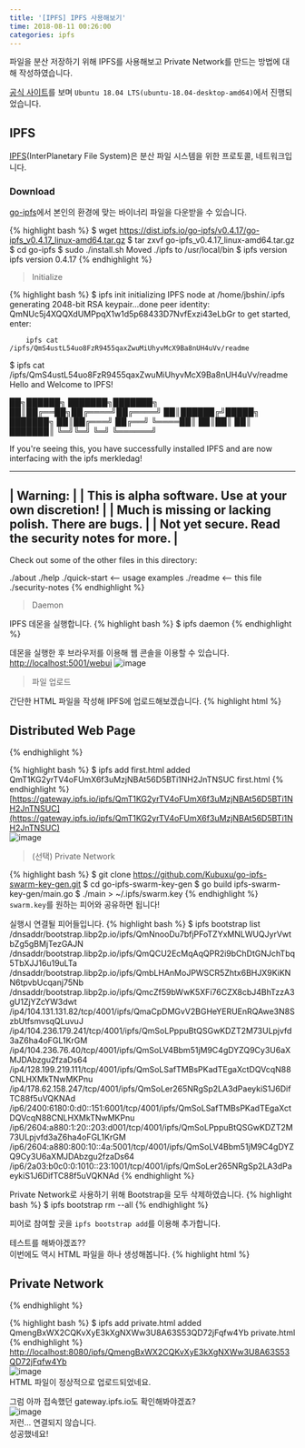 ```yaml
---
title: '[IPFS] IPFS 사용해보기'
time: 2018-08-11 00:26:00
categories: ipfs
---
```


파일을 분산 저장하기 위해 IPFS를 사용해보고 Private Network를 만드는 방법에 대해 작성하였습니다.

[공식 사이트](https://ipfs.io/)를 보며 `Ubuntu 18.04 LTS(ubuntu-18.04-desktop-amd64)`에서 진행되었습니다.

## IPFS
[IPFS](https://ipfs.io/)(InterPlanetary File System)은 분산 파일 시스템을 위한 프로토콜, 네트워크입니다.

### Download
[go-ipfs](https://dist.ipfs.io/#go-ipfs)에서 본인의 환경에 맞는 바이너리 파일을 다운받을 수 있습니다.

{% highlight bash %}
$ wget https://dist.ipfs.io/go-ipfs/v0.4.17/go-ipfs_v0.4.17_linux-amd64.tar.gz
$ tar zxvf go-ipfs_v0.4.17_linux-amd64.tar.gz
$ cd go-ipfs
$ sudo ./install.sh
Moved ./ipfs to /usr/local/bin
$ ipfs version
ipfs version 0.4.17
{% endhighlight %}

> Initialize

{% highlight bash %}
$ ipfs init
initializing IPFS node at /home/jbshin/.ipfs
generating 2048-bit RSA keypair...done
peer identity: QmNUc5j4XQQXdUMPpqX1w1d5p68433D7NvfExzi43eLbGr
to get started, enter:

        ipfs cat /ipfs/QmS4ustL54uo8FzR9455qaxZwuMiUhyvMcX9Ba8nUH4uVv/readme

$ ipfs cat /ipfs/QmS4ustL54uo8FzR9455qaxZwuMiUhyvMcX9Ba8nUH4uVv/readme
Hello and Welcome to IPFS!

██╗██████╗ ███████╗███████╗
██║██╔══██╗██╔════╝██╔════╝
██║██████╔╝█████╗  ███████╗
██║██╔═══╝ ██╔══╝  ╚════██║
██║██║     ██║     ███████║
╚═╝╚═╝     ╚═╝     ╚══════╝

If you're seeing this, you have successfully installed
IPFS and are now interfacing with the ipfs merkledag!

 -------------------------------------------------------
| Warning:                                              |
|   This is alpha software. Use at your own discretion! |
|   Much is missing or lacking polish. There are bugs.  |
|   Not yet secure. Read the security notes for more.   |
 -------------------------------------------------------

Check out some of the other files in this directory:

  ./about
  ./help
  ./quick-start     <-- usage examples
  ./readme          <-- this file
  ./security-notes
{% endhighlight %}

> Daemon

IPFS 데몬을 실행합니다.
{% highlight bash %}
$ ipfs daemon
{% endhighlight %}

데몬을 실행한 후 브라우저를 이용해 웹 콘솔을 이용할 수 있습니다.  [http://localhost:5001/webui](http://localhost:5001/webui)
![image](https://user-images.githubusercontent.com/20104232/43961766-d25a0880-9cf0-11e8-95c6-98cb3912eaad.png)

> 파일 업로드

간단한 HTML 파일을 작성해 IPFS에 업로드해보겠습니다.
{% highlight html %}
<!-- first.html -->
<!DOCTYPE html>
<html>
<head>
  <meta charset="utf-8">
  <title>IPFS HTML</title>
</head>
<body>
  <h2>Distributed Web Page</h2>
</body>
</html>
{% endhighlight %}

{% highlight bash %}
$ ipfs add first.html
added QmT1KG2yrTV4oFUmX6f3uMzjNBAt56D5BTi1NH2JnTNSUC first.html
{% endhighlight %}
[https://gateway.ipfs.io/ipfs/QmT1KG2yrTV4oFUmX6f3uMzjNBAt56D5BTi1NH2JnTNSUC](https://gateway.ipfs.io/ipfs/QmT1KG2yrTV4oFUmX6f3uMzjNBAt56D5BTi1NH2JnTNSUC)  
![image](https://user-images.githubusercontent.com/20104232/43963384-27b6fa14-9cf5-11e8-818a-649aaf826145.png)

> (선택) Private Network

{% highlight bash %}
$ git clone https://github.com/Kubuxu/go-ipfs-swarm-key-gen.git
$ cd go-ipfs-swarm-key-gen
$ go build ipfs-swarm-key-gen/main.go
$ ./main > ~/.ipfs/swarm.key
{% endhighlight %}
`swarm.key`를 원하는 피어와 공유하면 됩니다!

실행시 연결될 피어들입니다.
{% highlight bash %}
$ ipfs bootstrap list
/dnsaddr/bootstrap.libp2p.io/ipfs/QmNnooDu7bfjPFoTZYxMNLWUQJyrVwtbZg5gBMjTezGAJN
/dnsaddr/bootstrap.libp2p.io/ipfs/QmQCU2EcMqAqQPR2i9bChDtGNJchTbq5TbXJJ16u19uLTa
/dnsaddr/bootstrap.libp2p.io/ipfs/QmbLHAnMoJPWSCR5Zhtx6BHJX9KiKNN6tpvbUcqanj75Nb
/dnsaddr/bootstrap.libp2p.io/ipfs/QmcZf59bWwK5XFi76CZX8cbJ4BhTzzA3gU1ZjYZcYW3dwt
/ip4/104.131.131.82/tcp/4001/ipfs/QmaCpDMGvV2BGHeYERUEnRQAwe3N8SzbUtfsmvsqQLuvuJ
/ip4/104.236.179.241/tcp/4001/ipfs/QmSoLPppuBtQSGwKDZT2M73ULpjvfd3aZ6ha4oFGL1KrGM
/ip4/104.236.76.40/tcp/4001/ipfs/QmSoLV4Bbm51jM9C4gDYZQ9Cy3U6aXMJDAbzgu2fzaDs64
/ip4/128.199.219.111/tcp/4001/ipfs/QmSoLSafTMBsPKadTEgaXctDQVcqN88CNLHXMkTNwMKPnu
/ip4/178.62.158.247/tcp/4001/ipfs/QmSoLer265NRgSp2LA3dPaeykiS1J6DifTC88f5uVQKNAd
/ip6/2400:6180:0:d0::151:6001/tcp/4001/ipfs/QmSoLSafTMBsPKadTEgaXctDQVcqN88CNLHXMkTNwMKPnu
/ip6/2604:a880:1:20::203:d001/tcp/4001/ipfs/QmSoLPppuBtQSGwKDZT2M73ULpjvfd3aZ6ha4oFGL1KrGM
/ip6/2604:a880:800:10::4a:5001/tcp/4001/ipfs/QmSoLV4Bbm51jM9C4gDYZQ9Cy3U6aXMJDAbzgu2fzaDs64
/ip6/2a03:b0c0:0:1010::23:1001/tcp/4001/ipfs/QmSoLer265NRgSp2LA3dPaeykiS1J6DifTC88f5uVQKNAd
{% endhighlight %}

Private Network로 사용하기 위해 Bootstrap을 모두 삭제하였습니다.
{% highlight bash %}
$ ipfs bootstrap rm --all
{% endhighlight %}

피어로 참여할 곳을 `ipfs bootstrap add`를 이용해 추가합니다.

테스트를 해봐야겠죠??  
이번에도 역시 HTML 파일을 하나 생성해봅니다.
{% highlight html %}
<!-- private.html -->
<!DOCTYPE html>
<html>
<head>
  <meta charset="utf-8">
  <title>IPFS Private Network</title>
</head>
<body>
  <h2>Private Network</h2>
</body>
</html>
{% endhighlight %}

{% highlight bash %}
$ ipfs add private.html
added QmengBxWX2CQKvXyE3kXgNXWw3U8A63S53QD72jFqfw4Yb private.html
{% endhighlight %}
[http://localhost:8080/ipfs/QmengBxWX2CQKvXyE3kXgNXWw3U8A63S53QD72jFqfw4Yb](http://localhost:8080/ipfs/QmTLhaVjWrho4abfWgdoVjB5zsq8p5MupdGn8fJZmBdDKz)  
![image](https://user-images.githubusercontent.com/20104232/43965381-0870b398-9cfa-11e8-99a7-d5f407549bc5.png)  
HTML 파일이 정상적으로 업로드되었네요.

그럼 아까 접속했던 gateway.ipfs.io도 확인해봐야겠죠?  
![image](https://user-images.githubusercontent.com/20104232/43965688-e176df78-9cfa-11e8-8516-ad17631718a3.png)  
저런... 연결되지 않습니다.  
성공했네요!
